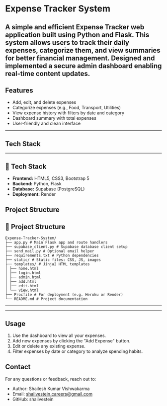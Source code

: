 # Expense Tracker System

A simple and efficient Expense Tracker web application built using Python and Flask. This system allows users to track their daily expenses, categorize them, and view summaries for better financial management.
Designed and implemented a secure admin dashboard enabling real-time content updates.
---

## Features

- Add, edit, and delete expenses
- Categorize expenses (e.g., Food, Transport, Utilities)
- View expense history with filters by date and category
- Dashboard summary with total expenses
- User-friendly and clean interface

---

## Tech Stack

---
## 🧰 Tech Stack

- **Frontend:** HTML5, CSS3, Bootstrap 5
- **Backend:** Python, Flask
- **Database:** Supabase (PostgreSQL)
- **Deployment:** Render


## Project Structure



## 📁 Project Structure

```
Expense-Tracker-System/
├── app.py # Main Flask app and route handlers
├── supabase_client.py # Supabase database client setup
├── send_mail.py # Optional email helper
├── requirements.txt # Python dependencies
├── static/ # Static files: CSS, JS, images
├── templates/ # Jinja2 HTML templates
│ ├── home.html
│ ├── login.html
│ ├── admin.html
│ ├── add.html
│ ├── edit.html
│ └── view.html
├── Procfile # For deployment (e.g. Heroku or Render)
└── README.md # Project documentation
```

---


---

## Usage
1. Use the dashboard to view all your expenses.
2. Add new expenses by clicking the "Add Expense" button.
3. Edit or delete any existing expense.
4. Filter expenses by date or category to analyze spending habits.


## Contact
For any questions or feedback, reach out to:
  * Author: Shailesh Kumar Vishwakarma
  * Email: shailvestein.careers@gmail.com
  * GitHub: shailvestein

